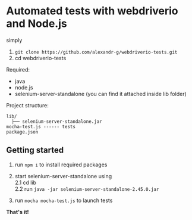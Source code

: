# Automated tests with webdriverio and Node.js

simply

1. `git clone https://github.com/alexandr-g/webdriverio-tests.git`
2. cd webdriverio-tests

Required: 

- java <br>
- node.js <br>
- selenium-server-standalone (you can find it attached inside lib folder) <br>

Project structure:

```
lib/
  ├── selenium-server-standalone.jar
mocha-test.js ------ tests
package.json

```

## Getting started

1. run `npm i` to install required packages
2. start selenium-server-standalone using <br>
2.1	cd lib  <br>
2.2	run `java -jar selenium-server-standalone-2.45.0.jar` <br>

3. run `mocha mocha-test.js` to launch tests 
	


**That's it!**
